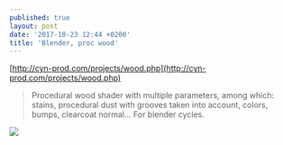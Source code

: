 ```yaml
---
published: true
layout: post
date: '2017-10-23 12:44 +0200'
title: 'Blender, proc wood'
---
```

[http://cyn-prod.com/projects/wood.php](http://cyn-prod.com/projects/wood.php)

> Procedural wood shader with multiple parameters, among which: stains, procedural dust with grooves taken into account, colors, bumps, clearcoat normal... For blender cycles.

![](http://cyn-prod.com/projects/pics/wood/Render-full.jpg)
